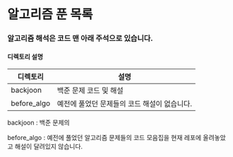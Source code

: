 # 알고리즘 푼 목록

### 알고리즘 해석은 코드 맨 아래 주석으로 있습니다. ###

#### 디렉토리 설명 ####

| 디렉토리 | 설명 |
| -------- | ---------- |
| backjoon | 백준 문제 코드 및 해설 |
| before_algo | 예전에 풀었던 문제들의 코드 해설이 없습니다. |

backjoon : 백준 문제의 

before_algo : 예전에 풀었던 알고리즘 문제들의 코드 모음집을 현재 레포에 올려놓았고 해설이 달려있지 않습니다.
